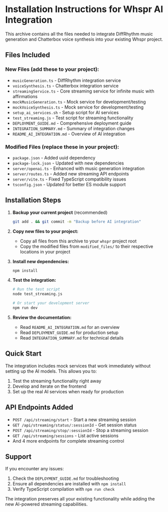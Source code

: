 # Installation Instructions for Whspr AI Integration

This archive contains all the files needed to integrate DiffRhythm music generation and Chatterbox voice synthesis into your existing Whspr project.

## Files Included

### New Files (add these to your project):
- `musicGeneration.ts` - DiffRhythm integration service
- `voiceSynthesis.ts` - Chatterbox integration service  
- `streamingService.ts` - Core streaming service for infinite music with affirmations
- `mockMusicGeneration.ts` - Mock service for development/testing
- `mockVoiceSynthesis.ts` - Mock service for development/testing
- `setup_ai_services.sh` - Setup script for AI services
- `test_streaming.js` - Test script for streaming functionality
- `DEPLOYMENT_GUIDE.md` - Comprehensive deployment guide
- `INTEGRATION_SUMMARY.md` - Summary of integration changes
- `README_AI_INTEGRATION.md` - Overview of AI integration

### Modified Files (replace these in your project):
- `package.json` - Added uuid dependency
- `package-lock.json` - Updated with new dependencies
- `server/openai.ts` - Enhanced with music generation integration
- `server/routes.ts` - Added new streaming API endpoints
- `server/vite.ts` - Fixed TypeScript compatibility issues
- `tsconfig.json` - Updated for better ES module support

## Installation Steps

1. **Backup your current project** (recommended)
   ```bash
   git add . && git commit -m "Backup before AI integration"
   ```

2. **Copy new files to your project:**
   - Copy all files from this archive to your `whspr` project root
   - Copy the modified files from `modified_files/` to their respective locations in your project

3. **Install new dependencies:**
   ```bash
   npm install
   ```

4. **Test the integration:**
   ```bash
   # Run the test script
   node test_streaming.js
   
   # Or start your development server
   npm run dev
   ```

5. **Review the documentation:**
   - Read `README_AI_INTEGRATION.md` for an overview
   - Read `DEPLOYMENT_GUIDE.md` for production setup
   - Read `INTEGRATION_SUMMARY.md` for technical details

## Quick Start

The integration includes mock services that work immediately without setting up the AI models. This allows you to:

1. Test the streaming functionality right away
2. Develop and iterate on the frontend
3. Set up the real AI services when ready for production

## API Endpoints Added

- `POST /api/streaming/start` - Start a new streaming session
- `GET /api/streaming/status/:sessionId` - Get session status
- `POST /api/streaming/stop/:sessionId` - Stop a streaming session
- `GET /api/streaming/sessions` - List active sessions
- And 4 more endpoints for complete streaming control

## Support

If you encounter any issues:
1. Check the `DEPLOYMENT_GUIDE.md` for troubleshooting
2. Ensure all dependencies are installed with `npm install`
3. Verify TypeScript compilation with `npm run check`

The integration preserves all your existing functionality while adding the new AI-powered streaming capabilities.

